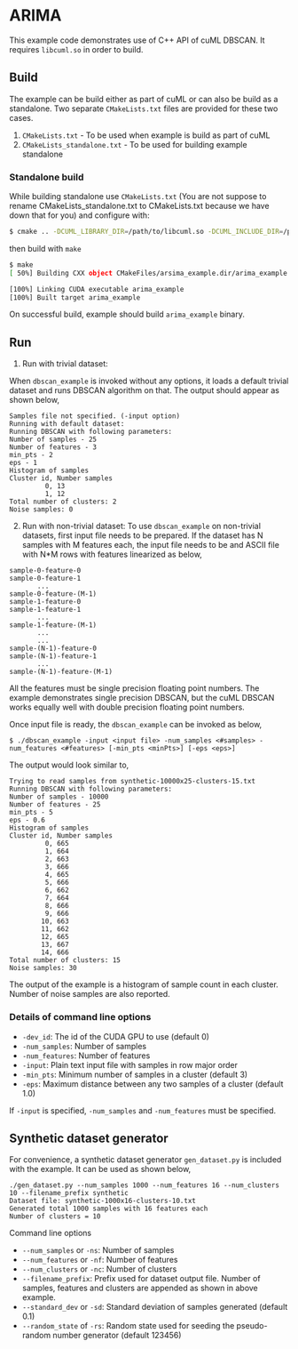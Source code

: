 # ARIMA
This example code demonstrates use of C++ API of cuML DBSCAN. It requires `libcuml.so` in order to build.

## Build

The example can be build either as part of cuML or can also be build as a standalone. Two separate `CMakeLists.txt` files are provided for these two cases.

1. `CMakeLists.txt` - To be used when example is build as part of cuML
2. `CMakeLists_standalone.txt` - To be used for building example standalone

### Standalone build
While building standalone use `CMakeLists.txt` (You are not suppose to rename CMakeLists_standalone.txt to CMakeLists.txt because we have down that for you) and configure with:
```bash
$ cmake .. -DCUML_LIBRARY_DIR=/path/to/libcuml.so -DCUML_INCLUDE_DIR=/path/to/cuml/headers
```
then build with `make`
```bash
$ make
[ 50%] Building CXX object CMakeFiles/arsima_example.dir/arima_example.cpp.o

[100%] Linking CUDA executable arima_example
[100%] Built target arima_example
```
On successful build, example should build `arima_example` binary.

## Run

1. Run with trivial dataset:

When `dbscan_example` is invoked without any options, it loads a default trivial dataset and runs DBSCAN algorithm on that. The output should appear as shown below,
```
Samples file not specified. (-input option)
Running with default dataset:
Running DBSCAN with following parameters:
Number of samples - 25
Number of features - 3
min_pts - 2
eps - 1
Histogram of samples
Cluster id, Number samples
         0, 13
         1, 12
Total number of clusters: 2
Noise samples: 0

```

2. Run with non-trivial dataset:
To use `dbscan_example` on non-trivial datasets, first input file needs to be prepared. If the dataset has N samples with M features each, the input file needs to be and ASCII file with N\*M rows with features linearized as below,
```
sample-0-feature-0
sample-0-feature-1
       ...
sample-0-feature-(M-1)
sample-1-feature-0
sample-1-feature-1
       ...
sample-1-feature-(M-1)
       ...
       ...
sample-(N-1)-feature-0
sample-(N-1)-feature-1
       ...
sample-(N-1)-feature-(M-1)
```
All the features must be single precision floating point numbers. The example demonstrates single precision DBSCAN, but the cuML DBSCAN works equally well with double precision floating point numbers.

Once input file is ready, the `dbscan_example` can be invoked as below,

```
$ ./dbscan_example -input <input file> -num_samples <#samples> -num_features <#features> [-min_pts <minPts>] [-eps <eps>]
```
The output would look similar to,

```
Trying to read samples from synthetic-10000x25-clusters-15.txt
Running DBSCAN with following parameters:
Number of samples - 10000
Number of features - 25
min_pts - 5
eps - 0.6
Histogram of samples
Cluster id, Number samples
         0, 665
         1, 664
         2, 663
         3, 666
         4, 665
         5, 666
         6, 662
         7, 664
         8, 666
         9, 666
        10, 663
        11, 662
        12, 665
        13, 667
        14, 666
Total number of clusters: 15
Noise samples: 30

```
The output of the example is a histogram of sample count in each cluster. Number of noise samples are also reported.

### Details of command line options

* `-dev_id`: The id of the CUDA GPU to use (default 0)
* `-num_samples`: Number of samples
* `-num_features`: Number of features
* `-input`: Plain text input file with samples in row major order
* `-min_pts`: Minimum number of samples in a cluster (default 3)
* `-eps`: Maximum distance between any two samples of a cluster (default 1.0)

If `-input` is specified, `-num_samples` and `-num_features` must be specified.

## Synthetic dataset generator

For convenience, a synthetic dataset generator `gen_dataset.py` is included with the example. It can be used as shown below,

```
./gen_dataset.py --num_samples 1000 --num_features 16 --num_clusters 10 --filename_prefix synthetic
Dataset file: synthetic-1000x16-clusters-10.txt
Generated total 1000 samples with 16 features each
Number of clusters = 10
```
Command line options

* `--num_samples` or `-ns`: Number of samples
* `--num_features` or `-nf`: Number of features
* `--num_clusters` or `-nc`: Number of clusters
* `--filename_prefix`: Prefix used for dataset output file. Number of samples, features and clusters are appended as shown in above example.
* `--standard_dev` or `-sd`: Standard deviation of samples generated (default 0.1)
* `--random_state` of `-rs`: Random state used for seeding the pseudo-random number generator (default 123456)
